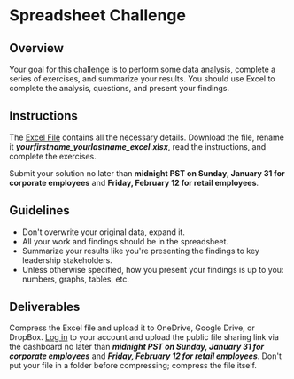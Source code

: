 # Spreadsheet Challenge

## Overview

Your goal for this challenge is to perform some data analysis, complete a series of exercises, and summarize your results. You should use Excel to complete the analysis, questions, and present your findings.

## Instructions

The [Excel File](https://github.com/fellowship/upskill_challenges/blob/main/Spreadsheet/Spreadsheet%20Challenge.xlsx) contains all the necessary details. Download the file, rename it _**yourfirstname_yourlastname_excel.xlsx**_, read the instructions, and complete the exercises.

Submit your solution no later than **midnight PST on Sunday, January 31 for corporate employees** and **Friday, February 12 for retail employees**.

## Guidelines

- Don't overwrite your original data, expand it.
- All your work and findings should be in the spreadsheet.
- Summarize your results like you're presenting the findings to key leadership stakeholders.
- Unless otherwise specified, how you present your findings is up to you: numbers, graphs, tables, etc.

## Deliverables

Compress the Excel file and upload it to OneDrive, Google Drive, or DropBox. [Log in](https://www.launchpad.ai/upskill/levis/login) to your account and upload the public file sharing link via the dashboard no later than _**midnight PST on Sunday, January 31 for corporate employees**_ and _**Friday, February 12 for retail employees**_. Don't put your file in a folder before compressing; compress the file itself.